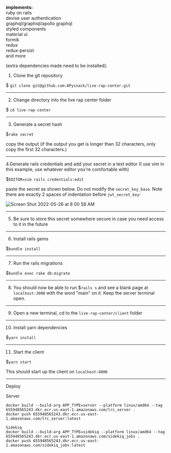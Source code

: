 **implements:**<br/>
ruby on rails<br/>
devise user authentication<br/>
graphql/graphiql/apollo graphql<br/>
styled components<br/>
material ui<br/>
formik<br/>
redux<br/>
redux-persist<br/>
and more<br/>

(extra dependencies made need to be installed):

1. Clone the git repository

$ `git clone git@github.com:APysnack/live-rap-center.git`

---

2. Change directory into the live rap center folder

$ `cd live-rap-center`

---

3. Generate a secret hash

$`rake secret`

copy the output (if the output you get is longer than 32 characters, only copy the first 32 characters.)

---

4.Generate rails credentials and add your secret in a text editor (I use vim in this example, use whatever editor you're comfortable with)

$`EDITOR=vim rails credentials:edit`

paste the secret as shown below. Do not modify the `secret_key_base`. Note there are exactly 2 spaces of indentation before `jwt_secret_key`:

![Screen Shot 2022-05-26 at 8 00 58 AM](https://user-images.githubusercontent.com/60242065/170687927-87f2d102-315d-4dfa-afe2-f1cad53e7261.png)

---

5. Be sure to store this secret somewhere secure in case you need access to it in the future

---

6. Install rails gems

$`bundle install`

---

7. Run the rails migrations

$`bundle exec rake db:migrate`

---

8. You should now be able to run $`rails s` and see a blank page at `localhost:3000` with the word "main" on it. Keep the server terminal open.

---

9. Open a new terminal, cd to the `live-rap-center/client` folder

---

10. Install yarn dependencies

$`yarn install`

---

11. Start the client

$`yarn start`

This should start up the client on `localhost:4000`


------------------------------------------------------------------------------------------
Deploy

Server
```
docker build --build-arg APP_TYPE=server --platform linux/amd64 --tag 655948565243.dkr.ecr.us-east-1.amazonaws.com/lrc_server .
docker push 655948565243.dkr.ecr.us-east-1.amazonaws.com/lrc_server:latest

Sidekiq
docker build --build-arg APP_TYPE=sidekiq --platform linux/amd64 --tag 655948565243.dkr.ecr.us-east-1.amazonaws.com/sidekiq_jobs .
docker push 655948565243.dkr.ecr.us-east-1.amazonaws.com/sidekiq_jobs:latest
```
